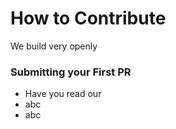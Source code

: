 # How to Contribute

We build very openly 

### Submitting your First PR
* Have you read our
* abc
* abc


